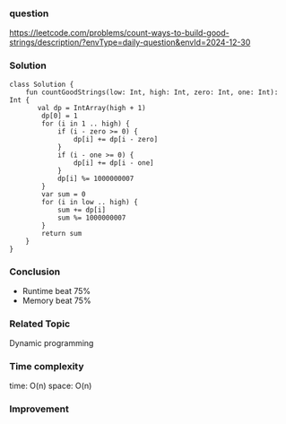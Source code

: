 ### question
https://leetcode.com/problems/count-ways-to-build-good-strings/description/?envType=daily-question&envId=2024-12-30

### Solution
```
class Solution {
    fun countGoodStrings(low: Int, high: Int, zero: Int, one: Int): Int {
       val dp = IntArray(high + 1)
        dp[0] = 1
        for (i in 1 .. high) {
            if (i - zero >= 0) {
                dp[i] += dp[i - zero] 
            }
            if (i - one >= 0) {
                dp[i] += dp[i - one] 
            }
            dp[i] %= 1000000007
        }
        var sum = 0
        for (i in low .. high) {
            sum += dp[i]
            sum %= 1000000007
        }
        return sum
    }
}
```

### Conclusion
- Runtime beat 75% 
- Memory beat 75%

### Related Topic
Dynamic programming

### Time complexity
time: O(n)
space: O(n)

### Improvement